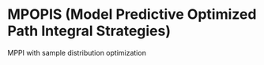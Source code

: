 # MPOPIS (Model Predictive Optimized Path Integral Strategies)
MPPI with sample distribution optimization
